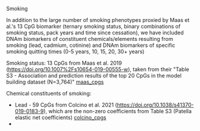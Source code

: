Smoking

In addition to the large number of smoking phenotypes proxied by Maas et al.'s 13 CpG biomarker (ternary smoking status, binary combinations of smoking status, pack years and time since cessation), we have included DNAm biomarkers of constituent chemicals/elements resulting from smoking (lead, cadmium, cotinine) and DNAm biomarkers of specific smoking quitting times (0-5 years, 10, 15, 20, 30+ years)

Smoking status:
13 CpGs from Maas et al. 2019 (https://doi.org/10.1007%2Fs10654-019-00555-w), taken from their "Table S3 - Association and prediction results of the top 20 CpGs in the model building dataset (N=3,764)" [maas_cpgs](sources/maas_supplement.docx)

Chemical constituents of smoking:
* Lead - 59 CpGs from Colcino et al. 2021 (https://doi.org/10.1038/s41370-019-0183-9), which are the non-zero coefficients from Table S3 (Patella elastic net coefficients) [colcino_cpgs](sources/colcino_supplement.xlsx)
* 
